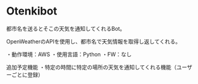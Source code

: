# Otenkibot

都市名を送るとそこの天気を通知してくれるBot。

OpenWeatherのAPIを使用し、都市名で天気情報を取得し返してくれる。

・動作環境：AWS
・使用言語：Python
・FW：なし

追加予定機能
・特定の時間に特定の場所の天気を通知してくれる機能（ユーザーごとに登録）
